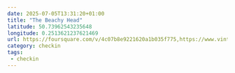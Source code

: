 ```yaml
---
date: 2025-07-05T13:31:20+01:00
title: "The Beachy Head"
latitude: 50.73962543235648
longitude: 0.2513621237621469
url: https://foursquare.com/v/4c07b8e9221620a1b035f775,https://www.vintageinn.co.uk
category: checkin
tags:
 - checkin
---
```

